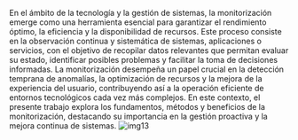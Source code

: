 En el ámbito de la tecnología y la gestión de sistemas, la monitorización emerge como una herramienta esencial para garantizar el rendimiento óptimo, la eficiencia y la disponibilidad de recursos. Este proceso consiste en la observación continua y sistemática de sistemas, aplicaciones o servicios, con el objetivo de recopilar datos relevantes que permitan evaluar su estado, identificar posibles problemas y facilitar la toma de decisiones informadas. La monitorización desempeña un papel crucial en la detección temprana de anomalías, la optimización de recursos y la mejora de la experiencia del usuario, contribuyendo así a la operación eficiente de entornos tecnológicos cada vez más complejos. En este contexto, el presente trabajo explora los fundamentos, métodos y beneficios de la monitorización, destacando su importancia en la gestión proactiva y la mejora continua de sistemas.
![img13](/img/moni.png)
